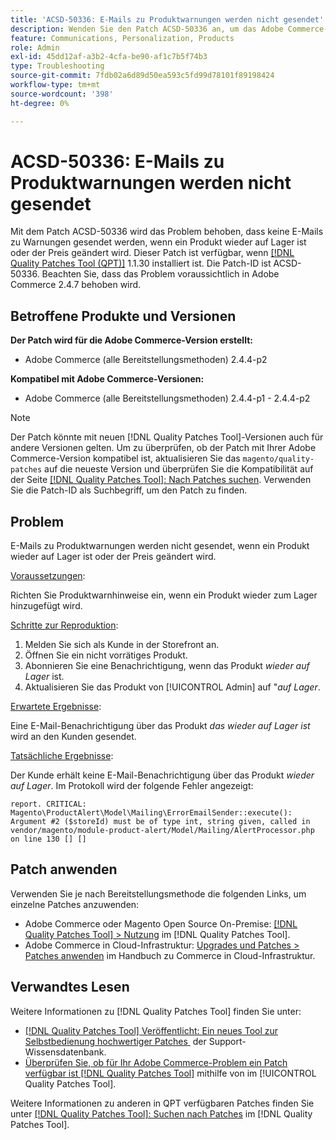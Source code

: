 ```yaml
---
title: 'ACSD-50336: E-Mails zu Produktwarnungen werden nicht gesendet'
description: Wenden Sie den Patch ACSD-50336 an, um das Adobe Commerce-Problem zu beheben, bei dem die Benachrichtigungs-E-Mails für das Produkt nicht gesendet werden, wenn ein Produkt wieder auf Lager ist oder der Preis geändert wird.
feature: Communications, Personalization, Products
role: Admin
exl-id: 45dd12af-a3b2-4cfa-be90-af1c7b5f74b3
type: Troubleshooting
source-git-commit: 7fdb02a6d89d50ea593c5fd99d78101f89198424
workflow-type: tm+mt
source-wordcount: '398'
ht-degree: 0%

---
```


# ACSD-50336: E-Mails zu Produktwarnungen werden nicht gesendet

Mit dem Patch ACSD-50336 wird das Problem behoben, dass keine E-Mails zu Warnungen gesendet werden, wenn ein Produkt wieder auf Lager ist oder der Preis geändert wird. Dieser Patch ist verfügbar, wenn [[!DNL Quality Patches Tool (QPT)]](https://experienceleague.adobe.com/de/docs/commerce-operations/tools/quality-patches-tool/quality-patches-tool-to-self-serve-quality-patches) 1.1.30 installiert ist. Die Patch-ID ist ACSD-50336. Beachten Sie, dass das Problem voraussichtlich in Adobe Commerce 2.4.7 behoben wird.

## Betroffene Produkte und Versionen

**Der Patch wird für die Adobe Commerce-Version erstellt:**

* Adobe Commerce (alle Bereitstellungsmethoden) 2.4.4-p2

**Kompatibel mit Adobe Commerce-Versionen:**

* Adobe Commerce (alle Bereitstellungsmethoden) 2.4.4-p1 - 2.4.4-p2

>[!NOTE]
>
>Der Patch könnte mit neuen [!DNL Quality Patches Tool]-Versionen auch für andere Versionen gelten. Um zu überprüfen, ob der Patch mit Ihrer Adobe Commerce-Version kompatibel ist, aktualisieren Sie das `magento/quality-patches` auf die neueste Version und überprüfen Sie die Kompatibilität auf der Seite [[!DNL Quality Patches Tool]: Nach Patches suchen](https://experienceleague.adobe.com/tools/commerce-quality-patches/index.html?lang=de). Verwenden Sie die Patch-ID als Suchbegriff, um den Patch zu finden.

## Problem

E-Mails zu Produktwarnungen werden nicht gesendet, wenn ein Produkt wieder auf Lager ist oder der Preis geändert wird.

<u>Voraussetzungen</u>:

Richten Sie Produktwarnhinweise ein, wenn ein Produkt wieder zum Lager hinzugefügt wird.

<u>Schritte zur Reproduktion</u>:

1. Melden Sie sich als Kunde in der Storefront an.
1. Öffnen Sie ein nicht vorrätiges Produkt.
1. Abonnieren Sie eine Benachrichtigung, wenn das Produkt *wieder auf Lager* ist.
1. Aktualisieren Sie das Produkt von [!UICONTROL Admin] auf &quot;_auf Lager_.

<u>Erwartete Ergebnisse</u>:

Eine E-Mail-Benachrichtigung über das Produkt *das wieder auf Lager ist* wird an den Kunden gesendet.

<u>Tatsächliche Ergebnisse</u>:

Der Kunde erhält keine E-Mail-Benachrichtigung über das Produkt *wieder auf Lager*. Im Protokoll wird der folgende Fehler angezeigt:

```
report. CRITICAL: Magento\ProductAlert\Model\Mailing\ErrorEmailSender::execute(): Argument #2 ($storeId) must be of type int, string given, called in vendor/magento/module-product-alert/Model/Mailing/AlertProcessor.php on line 130 [] [] 
```

## Patch anwenden

Verwenden Sie je nach Bereitstellungsmethode die folgenden Links, um einzelne Patches anzuwenden:

* Adobe Commerce oder Magento Open Source On-Premise: [[!DNL Quality Patches Tool] > Nutzung](/help/tools/quality-patches-tool/usage.md) im [!DNL Quality Patches Tool].
* Adobe Commerce in Cloud-Infrastruktur: [Upgrades und Patches > Patches anwenden](https://experienceleague.adobe.com/docs/commerce-cloud-service/user-guide/develop/upgrade/apply-patches.html?lang=de) im Handbuch zu Commerce in Cloud-Infrastruktur.

## Verwandtes Lesen

Weitere Informationen zu [!DNL Quality Patches Tool] finden Sie unter:

* [[!DNL Quality Patches Tool] Veröffentlicht: Ein neues Tool zur Selbstbedienung hochwertiger Patches &#x200B;](https://experienceleague.adobe.com/de/docs/commerce-operations/tools/quality-patches-tool/quality-patches-tool-to-self-serve-quality-patches) der Support-Wissensdatenbank.
* [Überprüfen Sie, ob für Ihr Adobe Commerce-Problem ein Patch verfügbar ist [!DNL Quality Patches Tool]](/help/tools/quality-patches-tool/patches-available-in-qpt/check-patch-for-magento-issue-with-magento-quality-patches.md) mithilfe von im [!UICONTROL Quality Patches Tool].


Weitere Informationen zu anderen in QPT verfügbaren Patches finden Sie unter [[!DNL Quality Patches Tool]: Suchen nach Patches](https://experienceleague.adobe.com/tools/commerce-quality-patches/index.html?lang=de) im [!DNL Quality Patches Tool].
